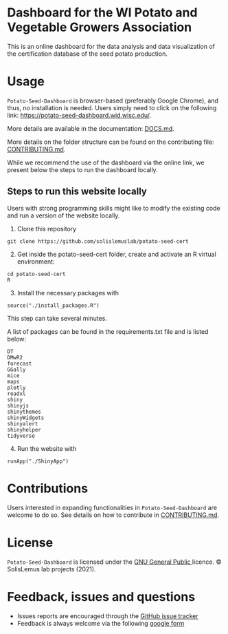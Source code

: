 # Dashboard for the WI Potato and Vegetable Growers Association

This is an online dashboard for the data analysis and data visualization of the certification database of the seed potato production.

# Usage

`Potato-Seed-Dashboard` is browser-based (preferably Google Chrome), and thus, no installation is needed. Users simply need to click on the following link: https://potato-seed-dashboard.wid.wisc.edu/.

More details are available in the documentation: [DOCS.md](https://github.com/solislemuslab/potato-seed-cert/blob/master/DOCS.md).

More details on the folder structure can be found on the contributing file: [CONTRIBUTING.md](https://github.com/solislemuslab/potato-seed-cert/blob/master/CONTRIBUTING.md).

While we recommend the use of the dashboard via the online link, we present below the steps to run the dashboard locally.

## Steps to run this website locally
Users with strong programming skills might like to modify the existing code and run a version of the website locally.

1. Clone this repository

```
git clone https://github.com/solislemuslab/potato-seed-cert
```


2. Get inside the potato-seed-cert folder, create and activate an R virtual environment:

```
cd potato-seed-cert
R
```

3. Install the necessary packages with
```
source("./install_packages.R")
```
This step can take several minutes.

A list of packages can be found in the requirements.txt file and is listed below:
```
DT
DMwR2
forecast
GGally
mice
maps
plotly
readxl
shiny
shinyjs
shinythemes
shinyWidgets
shinyalert
shinyhelper
tidyverse
```

4. Run the website with
```
runApp("./ShinyApp")
```

# Contributions

Users interested in expanding functionalities in `Potato-Seed-Dashboard` are welcome to do so.
See details on how to contribute in [CONTRIBUTING.md](https://github.com/solislemuslab/potato-seed-cert/blob/master/CONTRIBUTING.md).

# License
`Potato-Seed-Dashboard` is licensed under the [GNU General Public ](https://www.gnu.org/licenses/) licence. &copy; SolisLemus lab projects (2021).

# Feedback, issues and questions

- Issues reports are encouraged through the [GitHub issue tracker](https://github.com/solislemuslab/potato-seed-cert/issuess)
- Feedback is always welcome via the following [google form](https://forms.gle/ijwGLmV5DVFyyqyx9)
